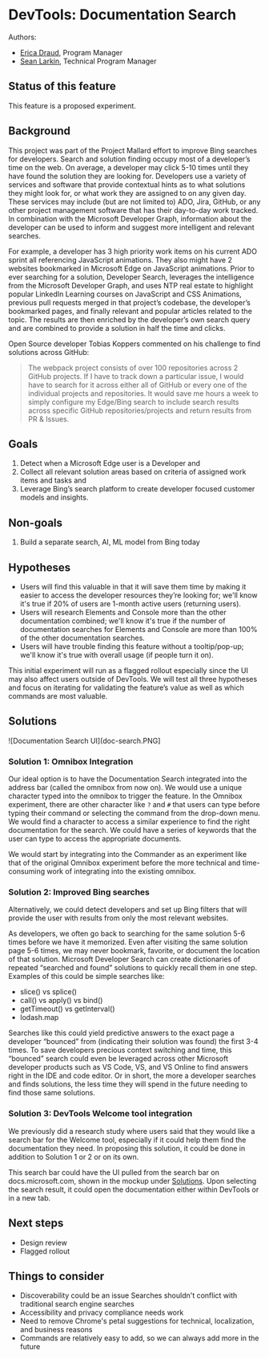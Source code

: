 # DevTools: Documentation Search
Authors:
- [Erica Draud](https://github.com/erdraud), Program Manager
- [Sean Larkin](https://github.com/TheLarkInn), Technical Program Manager

## Status of this feature
This feature is a proposed experiment.

## Background
This project was part of the Project Mallard effort to improve Bing searches for developers. Search and solution finding occupy most of a developer’s time on the web. On average, a developer may click 5-10 times until they have found the solution they are looking for. Developers use a variety of services and software that provide contextual hints as to what solutions they might look for, or what work they are assigned to on any given day. These services may include (but are not limited to) ADO, Jira, GitHub, or any other project management software that has their day-to-day work tracked. In combination with the Microsoft Developer Graph, information about the developer can be used to inform and suggest more intelligent and relevant searches.  

For example, a developer has 3 high priority work items on his current ADO sprint all referencing JavaScript animations. They also might have 2 websites bookmarked in Microsoft Edge on JavaScript animations. Prior to ever searching for a solution, Developer Search, leverages the intelligence from the Microsoft Developer Graph, and uses NTP real estate to highlight popular LinkedIn Learning courses on JavaScript and CSS Animations, previous pull requests merged in that project’s codebase, the developer’s bookmarked pages, and finally relevant and popular articles related to the topic. The results are then enriched by the developer’s own search query and are combined to provide a solution in half the time and clicks.  

Open Source developer Tobias Koppers commented on his challenge to find solutions across GitHub: 

> The webpack project consists of over 100 repositories across 2 GitHub projects. If I have to track down a particular issue, I would have to search for it across either all of GitHub or every one of the individual projects and repositories. It would save me hours a week to simply configure my Edge/Bing search to include search results across specific GitHub repositories/projects and return results from PR & Issues.  

## Goals
  1. Detect when a Microsoft Edge user is a Developer and
2. Collect all relevant solution areas based on criteria of assigned work items and tasks and 
3. Leverage Bing’s search platform to create developer focused customer models and insights.

## Non-goals
1.	Build a separate search, AI, ML model from Bing today

## Hypotheses
* Users will find this valuable in that it will save them time by making it easier to access the developer resources they’re looking for; we'll know it's true if 20% of users are 1-month active users (returning users).
* Users will research Elements and Console more than the other documentation combined; we'll know it's true if the number of documentation searches for Elements and Console are more than 100% of the other documentation searches.
* Users will have trouble finding this feature without a tooltip/pop-up; we'll know it's true with overall usage (if people turn it on).

This initial experiment will run as a flagged rollout especially since the UI may also affect users outside of DevTools. We will test all three hypotheses and focus on iterating for validating the feature’s value as well as which commands are most valuable.

## Solutions

![Documentation Search UI](doc-search.PNG]

### Solution 1: Omnibox Integration
Our ideal option is to have the Documentation Search integrated into the address bar (called the omnibox from now on). We would use a unique character typed into the omnibox to trigger the feature. In the Omnibox experiment, there are other character like `?` and `#` that users can type before typing their command or selecting the command from the drop-down menu. We would find a character to access a similar experience to find the right documentation for the search. We could have a series of keywords that the user can type to access the appropriate documents.

We would start by integrating into the Commander as an experiment like that of the original Omnibox experiment before the more technical and time-consuming work of integrating into the existing omnibox.

### Solution 2: Improved Bing searches
Alternatively, we could detect developers and set up Bing filters that will provide the user with results from only the most relevant websites.

As developers, we often go back to searching for the same solution 5-6 times before we have it memorized. Even after visiting the same solution page 5-6 times, we may never bookmark, favorite, or document the location of that solution. Microsoft Developer Search can create dictionaries of repeated “searched and found” solutions to quickly recall them in one step.  
Examples of this could be simple searches like: 
* slice() vs splice() 
* call() vs apply() vs bind() 
* getTimeout() vs getInterval() 
* lodash.map  

Searches like this could yield predictive answers to the exact page a developer “bounced” from (indicating their solution was found) the first 3-4 times. To save developers precious context switching and time, this “bounced” search could even be leveraged across other Microsoft developer products such as VS Code, VS, and VS Online to find answers right in the IDE and code editor. Or in short, the more a developer searches and finds solutions, the less time they will spend in the future needing to find those same solutions.  

### Solution 3: DevTools Welcome tool integration
We previously did a research study where users said that they would like a search bar for the Welcome tool, especially if it could help them find the documentation they need. In proposing this solution, it could be done in addition to Solution 1 or 2 or on its own.

This search bar could have the UI pulled from the search bar on docs.microsoft.com, shown in the mockup under [Solutions](#solutions). Upon selecting the search result, it could open the documentation either within DevTools or in a new tab.

## Next steps
* Design review
* Flagged rollout

## Things to consider
* Discoverability could be an issue
Searches shouldn't conflict with traditional search engine searches
* Accessibility and privacy compliance needs work
* Need to remove Chrome's petal suggestions for technical, localization, and business reasons
* Commands are relatively easy to add, so we can always add more in the future
